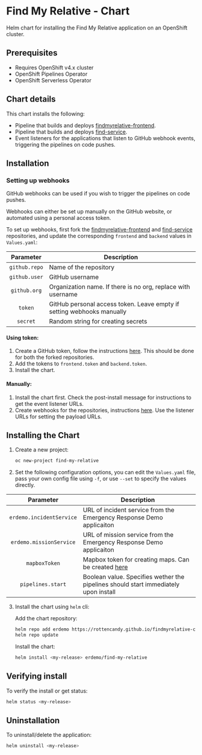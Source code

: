 Find My Relative - Chart
========================

Helm chart for installing the Find My Relative application on an OpenShift cluster.


Prerequisites
-------------

- Requires OpenShift v4.x cluster
- OpenShift Pipelines Operator
- OpenShift Serverless Operator

Chart details
-------------

This chart installs the following:
- Pipeline that builds and deploys [findmyrelative-frontend](https://github.com/Emergency-Response-Demo/findmyrelative-frontend).
- Pipeline that builds and deploys [find-service](https://github.com/Emergency-Response-Demo/find-service).
- Event listeners for the applications that listen to GitHub webhook events, triggering the pipelines on code pushes.

Installation
--------------------

### Setting up webhooks

GitHub webhooks can be used if you wish to trigger the pipelines on code pushes.

Webhooks can either be set up manually on the GitHub website, or automated using a personal access token.

To set up webhooks, first fork the [findmyrelative-frontend](https://github.com/Emergency-Response-Demo/findmyrelative-frontend) and [find-service](https://github.com/Emergency-Response-Demo/find-service) repositories, and update the corresponding `frontend` and `backend` values in `Values.yaml`:

|Parameter    |Description                                                           |
|:-----------:|----------------------------------------------------------------------|
|`github.repo`|Name of the repository                                                |
|`github.user`|GitHub username                                                       |
|`github.org` |Organization name. If there is no org, replace with username          |
|`token`      |GitHub personal access token. Leave empty if setting webhooks manually|
|`secret`     |Random string for creating secrets                                    |

#### Using token:

1. Create a GitHub token, follow the instructions [here](https://help.github.com/en/github/authenticating-to-github/creating-a-personal-access-token-for-the-command-line#creating-a-token). This should be done for both the forked repositories.
2. Add the tokens to `frontend.token` and `backend.token`.
3. Install the chart.

#### Manually:

1. Install the chart first. Check the post-install message for instructions to get the event listener URLs.
2. Create webhooks for the repositories, instructions [here](https://developer.github.com/webhooks/creating). Use the listener URLs for setting the payload URLs.

## Installing the Chart

1. Create a new project:
   ```bash
   oc new-project find-my-relative
   ```

2. Set the following configuration options, you can edit the `Values.yaml` file, pass your own config file using `-f`, or use `--set` to specify the values directly.


|Parameter               |Description                                                                                                          |
|:----------------------:|---------------------------------------------------------------------------------------------------------------------|
|`erdemo.incidentService`|URL of incident service from the Emergency Response Demo applicaiton                                                 |
|`erdemo.missionService` |URL of mission service from the Emergency Response Demo applicaiton                                                  |
|`mapboxToken`           |Mapbox token for creating maps. Can be created [here](https://account.mapbox.com)                                    |
|`pipelines.start`       |Boolean value. Specifies wether the pipelines should start immediately upon install                                  |

3. Install the chart using `helm` cli:

   Add the chart repository:
   ```bash
   helm repo add erdemo https://rottencandy.github.io/findmyrelative-chart/
   helm repo update
   ```
   Install the chart:
   ```bash
   helm install <my-release> erdemo/find-my-relative
   ```

## Verifying install

To verify the install or get status:
```bash
helm status <my-release>
```

## Uninstallation
To uninstall/delete the application:
```bash
helm uninstall <my-release>
```
